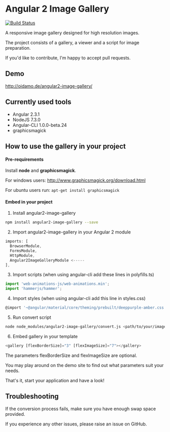 # Angular 2 Image Gallery
[![Build Status](https://travis-ci.org/BenjaminBrandmeier/ng2imggallery.svg?branch=master)](https://travis-ci.org/BenjaminBrandmeier/ng2imggallery)

A responsive image gallery designed for high resolution images.

The project consists of a gallery, a viewer and a script for image preparation.

If you'd like to contribute, I'm happy to accept pull requests.

## Demo

http://oidamo.de/angular2-image-gallery/

## Currently used tools

- Angular 2.3.1
- NodeJS 7.3.0
- Angular-CLI 1.0.0-beta.24
- graphicsmagick

## How to use the gallery in your project
#### Pre-requirements
Install **node** and **graphicsmagick**.

For windows users: http://www.graphicsmagick.org/download.html

For ubuntu users run: `apt-get install graphicsmagick`

#### Embed in your project

1.  Install angular2-image-gallery
  ```bash
npm install angular2-image-gallery --save
  ```

2.  Import angular2-image-gallery in your Angular 2 module
  ```javascript
  imports: [
    BrowserModule,
    FormsModule,
    HttpModule,
    Angular2ImageGalleryModule <-----
  ],
  ```

3. Import scripts (when using angular-cli add these lines in polyfills.ts)
  ```javascript
import 'web-animations-js/web-animations.min';
import 'hammerjs/hammer';
  ```

4. Import styles (when using angular-cli add this line in styles.css)
  ```javascript
@import '~@angular/material/core/theming/prebuilt/deeppurple-amber.css';
  ```

5. Run convert script
  ```bash
node node_modules/angular2-image-gallery/convert.js <path/to/your/images>
  ```

6. Embed gallery in your template
  ```javascript
<gallery [flexBorderSize]="3" [flexImageSize]="7"></gallery>
  ```
The parameters flexBorderSize and flexImageSize are optional. 

You may play around on the demo site to find out what parameters suit your needs.

That's it, start your application and have a look!

## Troubleshooting

If the conversion process fails, make sure you have enough swap space provided.

If you experience any other issues, please raise an issue on GitHub.
